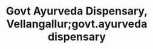 ---
title: "Govt Ayurveda Dispensary, Vellangallur;govt.ayurveda dispensary"
url: /vellangallur-vellangallur/govt-ayurveda-dispensary-vellangallur-govt-ayurveda-dispensary/
shop: medical supply
---